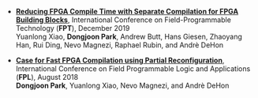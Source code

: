 - [**Reducing FPGA Compile Time with Separate Compilation for FPGA Building Blocks**](http://ic.ese.upenn.edu/pdf/prflow_fpt2019.pdf), International Conference on Field-Programmable Technology (**FPT**), December 2019 \
Yuanlong Xiao, **Dongjoon Park**, Andrew Butt, Hans Giesen, Zhaoyang Han, Rui Ding, Nevo Magnezi, Raphael Rubin, and Andrè DeHon 

- [**Case for Fast FPGA Compilation using Partial Reconfiguration**](http://kalman.mee.tcd.ie/fpl2018/content/pdfs/FPL2018-43iDzVTplcpussvbfIaaHz/grXMmINHFYK2CULuEMkaz/5GLdEAh3KffacB9GvhInYI.pdf), International Conference on Field Programmable Logic and
Applications (**FPL**), August 2018 \
**Dongjoon Park**, Yuanlong Xiao, Nevo Magnezi, and Andrè DeHon

